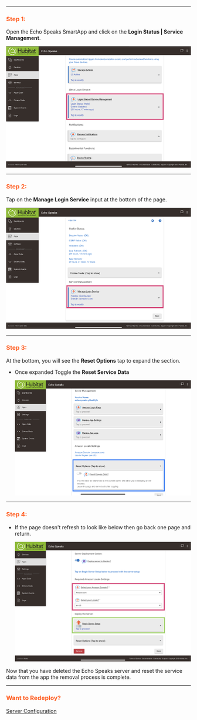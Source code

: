 
---
### <h3 style="color: #FF6025;">Step 1:</h3>
Open the Echo Speaks SmartApp and click on the **Login Status | Service Management**.

![screenshot](img/he_server_reset_1.png)

---
### <h3 style="color: #FF6025;">Step 2:</h3>
Tap on the **Manage Login Service** input at the bottom of the page.

  ![screenshot](img/he_server_reset_2.png)

---
### <h3 style="color: #FF6025;">Step 3:</h3>
At the bottom, you will see the **Reset Options** tap to expand the section.

* Once expanded Toggle the **Reset Service Data**

  ![screenshot](img/he_server_reset_3.png)

---
### <h3 style="color: #FF6025;">Step 4:</h3>
* If the page doesn't refresh to look like below then go back one page and return.

  ![screenshot](img/he_server_reset_4.png)

Now that you have deleted the Echo Speaks server and reset the service data from the app the removal process is complete.

---

### <h3 style="color: #FF6025;">Want to Redeploy?</h3>

[Server Configuration](/echo-speaks-docs/configuration/hubitat/config_server)
